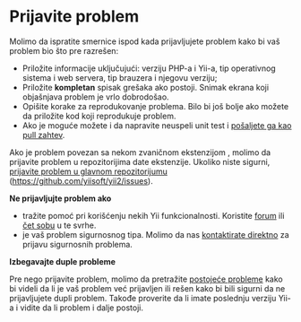 Prijavite problem
=================

Molimo da ispratite smernice ispod kada prijavljujete problem kako bi vaš problem bio što pre razrešen:

* Priložite informacije uključujući: verziju PHP-a i Yii-a, tip operativnog sistema i web servera, tip brauzera i njegovu verziju;
* Priložite **kompletan** spisak grešaka ako postoji. Snimak ekrana koji objašnjava problem je vrlo dobrodošao.
* Opišite korake za reprodukovanje problema. Bilo bi još bolje ako možete da priložite kod koji reprodukuje problem.
* Ako je moguće možete i da napravite neuspeli unit test i [pošaljete ga kao pull zahtev](git-workflow.md).

Ako je problem povezan sa nekom zvaničnom ekstenzijom , molimo da prijavite problem u repozitorijima date ekstenzije.
Ukoliko niste sigurni, [prijavite problem u glavnom repozitorijumu](https://github.com/yiisoft/yii2/issues/new) (<https://github.com/yiisoft/yii2/issues>).

**Ne prijavljujte problem ako**

* tražite pomoć pri korišćenju nekih Yii funkcionalnosti. Koristite [forum](http://www.yiiframework.com/forum/index.php/forum/42-general-discussions-for-yii-20/) ili [čet sobu](http://www.yiiframework.com/chat/) u te svrhe.
* je vaš problem sigurnosnog tipa. Molimo da nas [kontaktirate direktno](http://www.yiiframework.com/security/) za prijavu sigurnosnih problema.

**Izbegavajte duple probleme**

Pre nego prijavite problem, molimo da pretražite [postojeće probleme](https://github.com/yiisoft/yii2/issues) kako bi videli da li je vaš problem već prijavljen ili rešen kako bi bili sigurni da ne prijavljujete dupli problem. Takođe proverite da li imate poslednju verziju Yii-a i vidite da li problem i dalje postoji.
